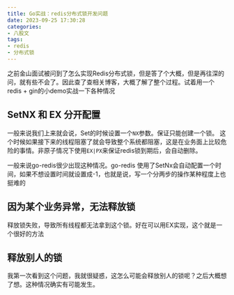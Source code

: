 ```yaml
---
title: Go实战：redis分布式锁开发问题
date: 2023-09-25 17:30:28
categories:
- 八股文
tags:
- redis
- 分布式锁
---
```


之前金山面试被问到了怎么实现Redis分布式锁，但是答了个大概，但是再往深的问，就有些不会了。因此查了查相关博客，大概了解了整个过程。试着用一个redis + gin的小demo实战一下各种情况


## SetNX 和 EX 分开配置

一般来说我们上来就会说，Set的时候设置一个`NX`参数。保证只能创建一个锁。 这个时候如果接下来的线程阻塞了就会导致整个系统都阻塞，这是在业务面上比较危险的事情。非原子情况下使用`EX|PX`来保证redis锁到期后，会自动删除。

一般来说go-redis很少出现这种情况。go-redis 使用了SetNx会自动配置一个时间，如果不想设置时间就设置成-1，也就是说，写一个分两步的操作某种程度上也挺难的

## 因为某个业务异常，无法释放锁

释放锁失败，导致所有线程都无法拿到这个锁。好在可以用EX实现，这个就是一个很好的方法

## 释放别人的锁

我第一次看到这个问题，我就很疑惑，这怎么可能会释放别人的锁呢？之后大概想了想。这种情况确实有可能发生。




